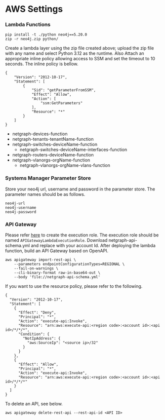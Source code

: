 # AWS Settings

### Lambda Functions

```
pip install -t ./python neo4j==5.20.0
zip -r neo4j.zip python/
```

Create a lambda layer using the zip file created above; upload the zip file with any name and select Python 3.12 as the runtime. Also Attach an appropriate inline policy allowing access to SSM and set the timeout to 10 seconds. The inline policy is bellow.

``` 
{
	"Version": "2012-10-17",
	"Statement": [
		{
			"Sid": "getParameterFromSSM",
			"Effect": "Allow",
			"Action": [
				"ssm:GetParameters"
			],
			"Resource": "*"
		}
	]
}
```

* netgraph-devices-function
* netgraph-tenants-tenantName-function
* netgraph-switches-deviceName-function
  * netgraph-switches-deviceName-interfaces-function
* netgraph-routers-deviceName-function
* netgraph-vlanorgs-orgName-function
  * netgraph-vlanorgs-orgName-vlans-function

### Systems Manager Parameter Store

Store your neo4j url, username and password in the parameter store. The parameter names should be as follows.

```
neo4j-url
neo4j-username
neo4j-password
```
### API Gateway

Please refer [here](https://docs.aws.amazon.com/apigateway/latest/developerguide/permissions.html#api-gateway-control-access-iam-permissions-model-for-calling-api) to create the execution role.
The execution role should be named ```APIGatewayLambdaExecutionRole```.
Download netgraph-api-schema.yml and replace <accountId> with your account Id. After deploying the lambda 
function, build an API Gateway based on OpenAPI.

```
aws apigateway import-rest-api \
    --parameters endpointConfigurationTypes=REGIONAL \
    --fail-on-warnings \
    --cli-binary-format raw-in-base64-out \
    --body 'file://netgraph-api-schema.yml'
```

If you want to use the resource policy, please refer to the following.

```
{
  "Version": "2012-10-17",
  "Statement": [
    {
      "Effect": "Deny",
      "Principal": "*",
      "Action": "execute-api:Invoke",
      "Resource": "arn:aws:execute-api:<region code>:<account id>:<api id>/*/*/*",
      "Condition": {
        "NotIpAddress": {
          "aws:SourceIp": "<source ip>/32"
        }
      }
    },
    {
      "Effect": "Allow",
      "Principal": "*",
      "Action": "execute-api:Invoke",
      "Resource": "arn:aws:execute-api:<region code>:<account id>:<api id>/*/*/*"
    }
  ]
}
```

To delete an API, see below.

```
aws apigateway delete-rest-api --rest-api-id <API ID>
```
